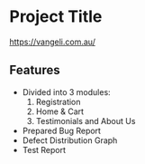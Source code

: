 # Project Title
https://vangeli.com.au/

## Features
- Divided into 3 modules:
  1. Registration
  2. Home & Cart
  3. Testimonials and About Us
- Prepared Bug Report
- Defect Distribution Graph
- Test Report


